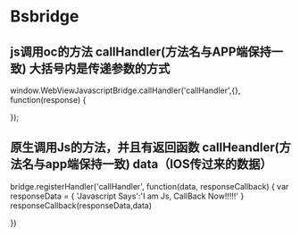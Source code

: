 # Bsbridge
## js调用oc的方法  callHandler(方法名与APP端保持一致)  大括号内是传递参数的方式
  window.WebViewJavascriptBridge.callHandler('callHandler',{}, function(response) {

  });

## 原生调用Js的方法，并且有返回函数   callHeandler(方法名与app端保持一致)  data（IOS传过来的数据）
  bridge.registerHandler('callHandler', function(data, responseCallback) {
   var responseData = { 'Javascript Says':'I am Js, CallBack Now!!!!!' }
   responseCallback(responseData,data)

  })
